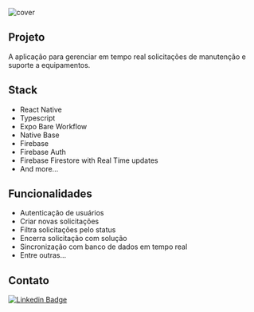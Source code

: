 ![cover](.github/cover.gif?style=flat)


## Projeto
A aplicação para gerenciar em tempo real solicitações de manutenção e suporte a equipamentos.


## Stack

- React Native
- Typescript
- Expo Bare Workflow
- Native Base
- Firebase
- Firebase Auth
- Firebase Firestore with Real Time updates
- And more...


## Funcionalidades

- Autenticação de usuários
- Criar novas solicitações
- Filtra solicitações pelo status
- Encerra solicitação com solução
- Sincronização com banco de dados em tempo real
- Entre outras...

## Contato 
 
[![Linkedin Badge](https://img.shields.io/badge/-Marcell%20Ramos%20de%20Souza-6633cc?style=flat-square&logo=Linkedin&logoColor=white&link=https://www.linkedin.com/in/marcellsouza/)](https://www.linkedin.com/in/marcellsouza/) 
</div>


